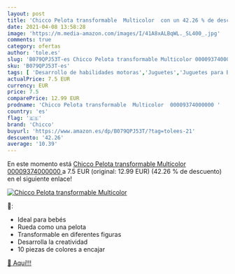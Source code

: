 ```yaml
---
layout: post
title: 'Chicco Pelota transformable  Multicolor  con un 42.26 % de descuento'
date: 2021-04-08 13:58:28
image: 'https://m.media-amazon.com/images/I/41A8xALBqWL._SL400_.jpg'
comments: true
category: ofertas
author: 'tole.es'
slug: 'B079QPJ53T-es Chicco Pelota transformable Multicolor 00009374000000'
sku: 'B079QPJ53T-es'
tags: [ 'Desarrollo de habilidades motoras','Juguetes','Juguetes para Bebés y primera infancia','Juguetes para apilar y encajar','Juguetes y juegos','chicco', ]
actualPrice: 7.5 EUR
currency: EUR
price: 7.5
comparePrice: 12.99 EUR
prodname: 'Chicco Pelota transformable  Multicolor  00009374000000 '
country: 'es'
flag: '🇪🇸'
brand: 'Chicco'
buyurl: 'https://www.amazon.es/dp/B079QPJ53T/?tag=tolees-21'
descuento: '42.26'
average: '10.39'
---
```


En este momento está [Chicco Pelota transformable  Multicolor  00009374000000 ](https://www.amazon.es/dp/B079QPJ53T/?tag=tolees-21) a 7.5 EUR (original: 12.99 EUR) (42.26 %  de descuento) en el siguiente enlace!

[![Chicco Pelota transformable  Multicolor ](https://m.media-amazon.com/images/I/41A8xALBqWL._SL400_.jpg)](https://www.amazon.es/dp/B079QPJ53T/?tag=tolees-21)

🔎:

- Ideal para bebés
- Rueda como una pelota
- Transformable en diferentes figuras
- Desarrolla la creatividad
- 10 piezas de colores a encajar

[🛒 Aquí!!!](https://www.amazon.es/dp/B079QPJ53T/?tag=tolees-21)
